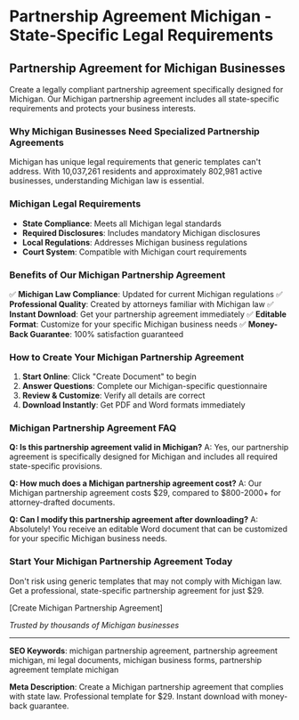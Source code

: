 # Partnership Agreement Michigan - State-Specific Legal Requirements

## Partnership Agreement for Michigan Businesses

Create a legally compliant partnership agreement specifically designed for Michigan. Our Michigan partnership agreement includes all state-specific requirements and protects your business interests.

### Why Michigan Businesses Need Specialized Partnership Agreements

Michigan has unique legal requirements that generic templates can't address. With 10,037,261 residents and approximately 802,981 active businesses, understanding Michigan law is essential.

### Michigan Legal Requirements

- **State Compliance**: Meets all Michigan legal standards
- **Required Disclosures**: Includes mandatory Michigan disclosures
- **Local Regulations**: Addresses Michigan business regulations
- **Court System**: Compatible with Michigan court requirements

### Benefits of Our Michigan Partnership Agreement

✅ **Michigan Law Compliance**: Updated for current Michigan regulations
✅ **Professional Quality**: Created by attorneys familiar with Michigan law
✅ **Instant Download**: Get your partnership agreement immediately
✅ **Editable Format**: Customize for your specific Michigan business needs
✅ **Money-Back Guarantee**: 100% satisfaction guaranteed

### How to Create Your Michigan Partnership Agreement

1. **Start Online**: Click "Create Document" to begin
2. **Answer Questions**: Complete our Michigan-specific questionnaire
3. **Review & Customize**: Verify all details are correct
4. **Download Instantly**: Get PDF and Word formats immediately

### Michigan Partnership Agreement FAQ

**Q: Is this partnership agreement valid in Michigan?**
A: Yes, our partnership agreement is specifically designed for Michigan and includes all required state-specific provisions.

**Q: How much does a Michigan partnership agreement cost?**
A: Our Michigan partnership agreement costs $29, compared to $800-2000+ for attorney-drafted documents.

**Q: Can I modify this partnership agreement after downloading?**
A: Absolutely! You receive an editable Word document that can be customized for your specific Michigan business needs.

### Start Your Michigan Partnership Agreement Today

Don't risk using generic templates that may not comply with Michigan law. Get a professional, state-specific partnership agreement for just $29.

[Create Michigan Partnership Agreement]

_Trusted by thousands of Michigan businesses_

---

**SEO Keywords**: michigan partnership agreement, partnership agreement michigan, mi legal documents, michigan business forms, partnership agreement template michigan

**Meta Description**: Create a Michigan partnership agreement that complies with state law. Professional template for $29. Instant download with money-back guarantee.
